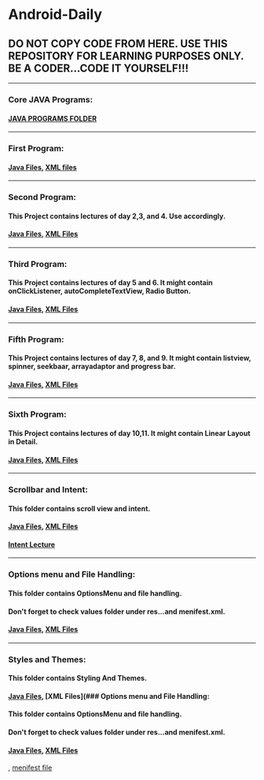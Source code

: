 # Android-Daily
## DO NOT COPY CODE FROM HERE. USE THIS REPOSITORY FOR LEARNING PURPOSES ONLY. BE A CODER...CODE IT YOURSELF!!!
---------------------------------------------------------------------------------------------------
###  Core JAVA Programs:
####  [JAVA PROGRAMS FOLDER](https://github.com/navendrasinghshekhawat/Android-Daily/tree/main/JAVA%20Programs)
-----------------------------------------------------------------------------
###  First Program:
####  [Java Files](https://github.com/navendrasinghshekhawat/Android-Daily/tree/main/FirstProgram/app/src/main/java/com/example/firstprogram), [XML files](https://github.com/navendrasinghshekhawat/Android-Daily/tree/main/FirstProgram/app/src/main/res/layout)
--------------------------------------------------------------------------
### Second Program:
#### This Project contains lectures of day 2,3, and 4. Use accordingly.
#### [Java Files](https://github.com/navendrasinghshekhawat/Android-Daily/tree/main/Secondprogram/app/src/main/java/com/example/secondprogram), [XML Files](https://github.com/navendrasinghshekhawat/Android-Daily/tree/main/Secondprogram/app/src/main/res/layout)
--------------------------------------------------------------------------
### Third Program:
#### This Project contains lectures of day 5 and 6. It might contain onClickListener, autoCompleteTextView, Radio Button.
#### [Java Files](https://github.com/navendrasinghshekhawat/Android-Daily/tree/main/ThirdProgram_Button/app/src/main/java/com/example/thirdprogram_button), [XML Files](https://github.com/navendrasinghshekhawat/Android-Daily/tree/main/ThirdProgram_Button/app/src/main/res/layout)
-------------------------------------------------------------------------------
### Fifth Program:
#### This Project contains lectures of day 7, 8, and 9. It might contain listview, spinner, seekbaar, arrayadaptor and progress bar.
#### [Java Files](https://github.com/navendrasinghshekhawat/Android-Daily/tree/main/FifthProgram/app/src/main/java/com/example/fifthprogram), [XML Files](https://github.com/navendrasinghshekhawat/Android-Daily/tree/main/FifthProgram/app/src/main/res/layout)
------------------------------------------------------------------------------
### Sixth Program:
#### This Project contains lectures of day 10,11. It might contain Linear Layout in Detail.
#### [Java Files](https://github.com/navendrasinghshekhawat/Android-Daily/tree/main/DemoLinearLayout/app/src/main/java/com/example/demolinearlayout), [XML Files](https://github.com/navendrasinghshekhawat/Android-Daily/tree/main/DemoLinearLayout/app/src/main/res/layout)
----------------------------------------------------------------------------------
### Scrollbar and Intent:
#### This folder contains scroll view and intent.
#### [Java Files](https://github.com/navendrasinghshekhawat/Android-Daily/tree/main/Demo_Scroll/app/src/main/java/com/example/demo_scroll), [XML Files](https://github.com/navendrasinghshekhawat/Android-Daily/tree/main/Demo_Scroll/app/src/main/res/layout)
#### [Intent Lecture](https://jamboard.google.com/d/1y6FlVMoehpPZWWY7ZuZU8TVyqs-PaDpOzAuK2wfOTFA/edit?usp=sharing)
----------------------------------------------------------------------------------
### Options menu and File Handling:
#### This folder contains OptionsMenu and file handling.
#### Don't forget to check values folder under res...and menifest.xml.
#### [Java Files](https://github.com/navendrasinghshekhawat/Android-Daily/tree/main/DemoMenus/app/src/main/java/com/example/demomenus), [XML Files](https://github.com/navendrasinghshekhawat/Android-Daily/tree/main/DemoMenus/app/src/main/res/layout)
------------------------------------------------------------------------------
### Styles and Themes:
#### This folder contains Styling And Themes.
#### [Java Files](https://github.com/navendrasinghshekhawat/Android-Daily/tree/main/DemoMenus/app/src/main/java/com/example/demomenus), [XML Files](### Options menu and File Handling:
#### This folder contains OptionsMenu and file handling.
#### Don't forget to check values folder under res...and menifest.xml.
#### [Java Files](https://github.com/navendrasinghshekhawat/Android-Daily/tree/main/DemoStyleTheme/app/src/main/java/com/example/demostyletheme), [XML Files](https://github.com/navendrasinghshekhawat/Android-Daily/tree/main/DemoMenus/app/src/main/res/layout)
, [menifest file](https://github.com/navendrasinghshekhawat/Android-Daily/blob/main/DemoStyleTheme/app/src/main/AndroidManifest.xml)
